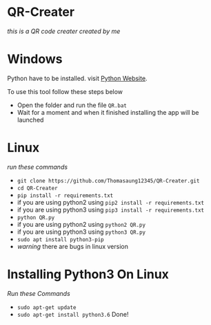 # QR-Creater 
*this is a QR code creater created by me*

# Windows
Python have to be installed. visit [Python Website](https://python.org).


To use this tool follow these steps below
- Open the folder and run the file ```QR.bat```
- Wait for a moment and when it finished installing the app will be launched

# Linux
*run these commands*
- ```git clone https://github.com/Thomasaung12345/QR-Creater.git```
- ```cd QR-Creater```
- ```pip install -r requirements.txt```
- if you are using python2 using ```pip2 install -r requirements.txt```
- if you are using python3 using ```pip3 install -r requirements.txt```
- ```python QR.py```
- if you are using python2 using ```python2 QR.py```
- if you are using python3 using ```python3 QR.py```
- ```sudo apt install python3-pip```
- _warning_ there are bugs in linux version

# Installing Python3 On Linux
*Run these Commands*
- ```sudo apt-get update```
- ```sudo apt-get install python3.6```
Done!
